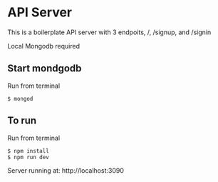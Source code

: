 # API Server

This is a boilerplate API server with 3 endpoits, /, /signup, and /signin

Local Mongodb required
## Start mondgodb 
Run from terminal
```
$ mongod
```

## To run
Run from terminal
```
$ npm install
$ npm run dev
```
Server running at:
http://localhost:3090
